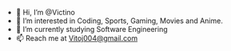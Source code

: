 - 👋 Hi, I’m @Victino
- 👀 I’m interested in Coding, Sports, Gaming, Movies and Anime.
- 🌱 I’m currently studying Software Engineering
- 📫 Reach me at Vitoj004@gmail.com

<!---
Victino/Victino is a ✨ special ✨ repository because its `README.md` (this file) appears on your GitHub profile.
You can click the Preview link to take a look at your changes.
--->
